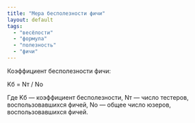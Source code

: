 ```yaml
---
title: "Мера бесполезности фичи"
layout: default
tags:
  - "весёлости"
  - "формула"
  - "полезность"
  - "фичи"
---
```

Коэффициент бесполезности фичи:

Kб = Nт / Nо


Где Kб — коэффициент бесполезности, Nт — число тестеров, воспользовавшихся фичей, Nо — общее число юзеров, воспользовавшихся фичей.
